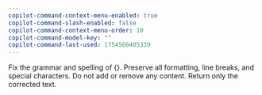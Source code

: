 ```yaml
---
copilot-command-context-menu-enabled: true
copilot-command-slash-enabled: false
copilot-command-context-menu-order: 10
copilot-command-model-key: ""
copilot-command-last-used: 1754560405339
---
```

Fix the grammar and spelling of {}. Preserve all formatting, line breaks, and special characters. Do not add or remove any content. Return only the corrected text.